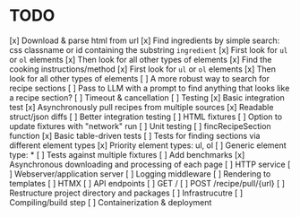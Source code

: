 # TODO

[x] Download & parse html from url
    [x] Find ingredients by simple search: css classname or id containing the substring `ingredient`
        [x] First look for `ul` or `ol` elements
        [x] Then look for all other types of elements
    [x] Find the cooking instructions/method
        [x] First look for `ul` or `ol` elements
        [x] Then look for all other types of elements
    [ ] A more robust way to search for recipe sections
        [ ] Pass to LLM with a prompt to find anything that looks like a recipe section?
    [ ] Timeout & cancellation
[ ] Testing
    [x] Basic integration test
        [x] Asynchronously pull recipes from multiple sources
        [x] Readable struct/json diffs
    [ ] Better integration testing
        [ ] HTML fixtures
        [ ] Option to update fixtures with "network" run
    [ ] Unit testing
        [ ] fincRecipeSection function
            [x] Basic table-driven tests
            [ ] Tests for finding sections via different element types
                [x] Priority element types: ul, ol
                [ ] Generic element type: *
            [ ] Tests against multiple fixtures
    [ ] Add benchmarks
[x] Asynchronous downloading and processing of each page
[ ] HTTP service
    [ ] Webserver/application server
        [ ] Logging middleware
        [ ] Rendering to templates
        [ ] HTMX
        [ ] API endpoints
            [ ] GET /
            [ ] POST /recipe/pull/{url}
    [ ] Restructure project directory and packages
[ ] Infrastrucutre
    [ ] Compiling/build step
    [ ] Containerization & deployment
